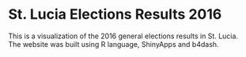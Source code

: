 # St. Lucia Elections Results 2016

This is a visualization of the 2016 general elections results in St. Lucia.  
The website was built using R language, ShinyApps and b4dash. 